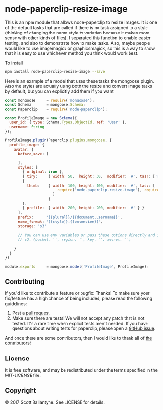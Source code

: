 node-paperclip-resize-image
=========

This is an npm module that allows node-paperclip to resize images.  It is one of the default tasks that are called if there is no task assigned to a style (thinking of changing the name style to variation because it makes more sense with other kinds of files).  I separated this function to enable easier testing, and also to demonstrate how to make tasks.  Also, maybe people would like to use imagemagick or graphicsmagick, so this is a way to show that it is easy to use whichever method you think would work best.


To install 

```bash
npm install node-paperclip-resize-image --save
```

Here is an example of a model that uses these tasks the mongoose plugin. Also the styles are actually using both the resize and convert image tasks by default, but you can explicitly add them if you want.

```javascript
const mongoose     = require('mongoose');
const Schema       = mongoose.Schema;
const Paperclip    = require('node-paperclip');

const ProfileImage = new Schema({
  user_id: { type: Schema.Types.ObjectId, ref: 'User' },
  username: String
});

ProfileImage.plugin(Paperclip.plugins.mongoose, {
  profile_image: {
    avatar: { 
      before_save: [
      
      ],
      styles: [
        { original: true },
        { tiny:     { width: 50,  height: 50,  modifier: '#', task: ['resize-image', 'convert-image'] } },
        { 
          thumb:    { width: 100, height: 100, modifier: '#', task: [
                        require('node-paperclip-resize-image'), require('node-paperclip-convert-image')
                      ] 
                    } 
        },
        { profile:  { width: 200, height: 200, modifier: '#' } }
      ],
      prefix:      '{{plural}}/{{document.username}}',
      name_format: '{{style}}.{{extension}}',
      storage: 's3'  
      
      // You can use env variables or pass these options directly and it should work ok.
      // s3: {bucket: '', region: '', key: '', secret: ''}
    
    }
  }
})

module.exports     = mongoose.model('ProfileImage', ProfileImage);
```



Contributing
------------

If you'd like to contribute a feature or bugfix: Thanks! To make sure your fix/feature has a high chance of being included, please read the following guidelines:

1. Post a [pull request](https://github.com/ballantyne/node-paperclip-resize-image/compare/).
2. Make sure there are tests! We will not accept any patch that is not tested.
   It's a rare time when explicit tests aren't needed. If you have questions
   about writing tests for paperclip, please open a
   [GitHub issue](https://github.com/ballantyne/node-paperclip-resize-image/issues/new).


And once there are some contributors, then I would like to thank all of [the contributors](https://github.com/ballantyne/node-paperclip-resize-image/graphs/contributors)!

License
-------

It is free software, and may be redistributed under the terms specified in the MIT-LICENSE file.

Copyright 
-------
© 2017 Scott Ballantyne. See LICENSE for details.

